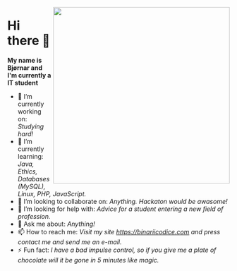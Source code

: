 <img src="https://github.com/binariicodice/binariicodice/blob/main/BB-logo-uten-bakgrunn.png" 
     width="400"
     height="400"
     align="right">

<h1>Hi there 👋</h1>
<b>My name is Bjørnar and I'm currently a IT student</b>

- 🔭 I’m currently working on: *Studying hard!*
- 🌱 I’m currently learning: *Java, Ethics, Databases (MySQL), Linux, PHP, JavaScript.*
- 👯 I’m looking to collaborate on: *Anything. Hackaton would be awasome!*
- 🤔 I’m looking for help with: *Advice for a student entering a new field of profession.*
- 💬 Ask me about: *Anything!*
- 📫 How to reach me: *Visit my site https://binariicodice.com and press contact me and send me an e-mail.*
- ⚡ Fun fact: *I have a bad impulse control, so if you give me a plate of chocolate will it be gone in 5 minutes like magic.*

